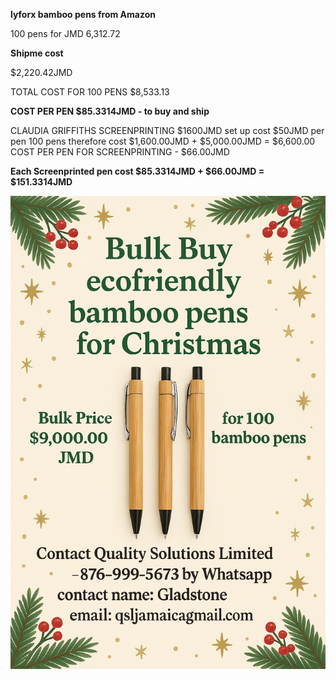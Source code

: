 **lyforx bamboo pens from Amazon**

100 pens for JMD 6,312.72


**Shipme cost**

$2,220.42JMD

TOTAL COST FOR 100 PENS $8,533.13


**COST PER PEN $85.3314JMD - to buy and ship**


CLAUDIA GRIFFITHS SCREENPRINTING $1600JMD set up cost $50JMD per pen
100 pens therefore cost $1,600.00JMD + $5,000.00JMD = $6,600.00
COST PER PEN FOR SCREENPRINTING - $66.00JMD

**Each Screenprinted pen cost $85.3314JMD + $66.00JMD = $151.3314JMD**

![](./BULK-PEN-FLYER.png)

